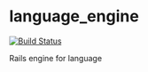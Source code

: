language_engine
===============

[![Build Status](https://travis-ci.org/dryade/language_engine.svg?branch=master)](https://travis-ci.org/dryade/language_engine)

Rails engine for language
